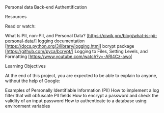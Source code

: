 Personal data
Back-end
Authentification

Resources

Read or watch:

What Is PII, non-PII, and Personal Data? [https://piwik.pro/blog/what-is-pii-personal-data/]
logging documentation [https://docs.python.org/3/library/logging.html]
bcrypt package [https://github.com/pyca/bcrypt/]
Logging to Files, Setting Levels, and Formatting [https://www.youtube.com/watch?v=-ARI4Cz-awo]


Learning Objectives

At the end of this project, you are expected to be able to explain to anyone, without the help of Google:

Examples of Personally Identifiable Information (PII)
How to implement a log filter that will obfuscate PII fields
How to encrypt a password and check the validity of an input password
How to authenticate to a database using environment variables
